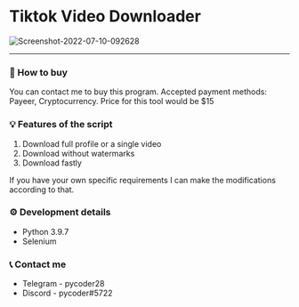 # Tiktok Video Downloader
<img src="https://i.ibb.co/SPQSPTy/Screenshot-2022-07-10-092628.png" alt="Screenshot-2022-07-10-092628" border="0">

---

### 🛒 How to buy
You can contact me to buy this program. Accepted payment methods: Payeer, Cryptocurrency. Price for this tool would be $15

### 💡 Features of the script
1. Download full profile or a single video
2. Download without watermarks
3. Download fastly

If you have your own specific requirements I can make the modifications according to that.

### ⚙️ Development details
- Python 3.9.7
- Selenium 


### 📞 Contact me
* Telegram - pycoder28
* Discord - pycoder#5722
